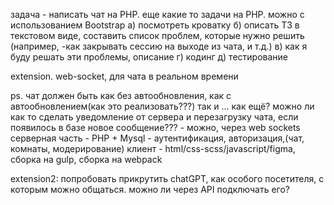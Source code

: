 задача - написать чат на PHP. еще какие то задачи на PHP. можно с использованием Bootstrap
a) посмотреть кроватку
б) описать ТЗ в текстовом виде, составить список проблем, которые нужно решить
(например, -как закрывать сессию на выходе из чата, и т.д.)
в) как я буду решать эти проблемы, описание
г) кодинг
д) тестирование

extension. web-socket, для чата в реальном времени

ps. чат должен быть как без автообновления, как с автообновлением(как это реализовать???) так и ... как ещё?
можно ли как то сделать уведомление от сервера и перезагрузку чата, если появилось в базе новое сообщение??? - можно, через web sockets
серверная часть - PHP + Mysql - аутентификация, авторизация,(чат, комнаты, модерирование)
клиент - html/css-scss/javascript/figma, сборка на gulp, сборка на webpack

extension2: попробовать прикрутить chatGPT, как особого посетителя, с которым можно общаться. можно ли через API подключать его?
